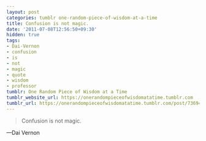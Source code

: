 ```yaml
---
layout: post
categories: tumblr one-random-piece-of-wisdom-at-a-time
title: Confusion is not magic.
date: '2011-07-08T12:56:50+09:30'
hidden: true
tags:
- Dai-Vernon
- confusion
- is
- not
- magic
- quote
- wisdom
- professor
tumblr: One Random Piece of Wisdom at a Time
tumblr_website_url: https://onerandompieceofwisdomatatime.tumblr.com
tumblr_url: https://onerandompieceofwisdomatatime.tumblr.com/post/7369432703/confusion-is-not-magic
---
```

> Confusion is not magic.

—Dai Vernon
